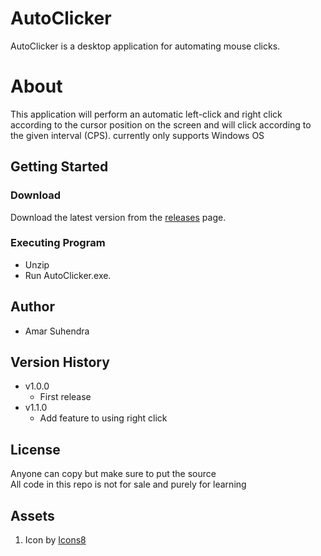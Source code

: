 # AutoClicker
AutoClicker is a desktop application for automating mouse clicks.

# About
This application will perform an automatic left-click and right click according to the cursor position on the screen and will click according to the given interval (CPS). currently only supports Windows OS

## Getting Started
### Download 
Download the latest version from the [releases](https://github.com/Amar-Suhendra/AutoClicker/releases) page.
### Executing Program
* Unzip
* Run AutoClicker.exe.

## Author
* Amar Suhendra

## Version History
* v1.0.0
  - First release
* v1.1.0
  - Add feature to using right click
## License
Anyone can copy but make sure to put the source<br> 
All code in this repo is not for sale and purely for learning

## Assets
1. Icon by [Icons8](https://icons8.com/icon/KqW72L4VzPmG/click)
